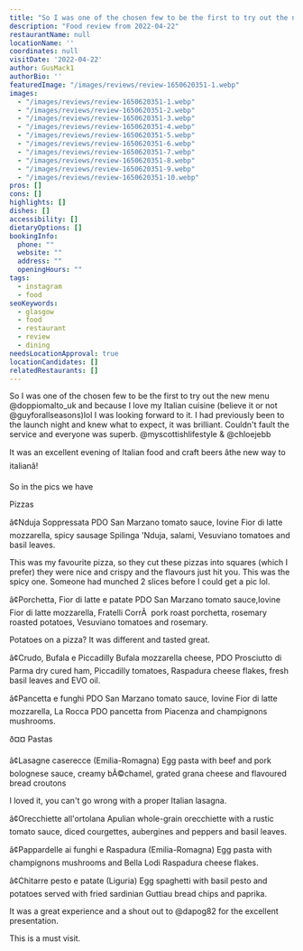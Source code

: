 ```yaml
---
title: "So I was one of the chosen few to be the first to try out the new menu @doppiomalto_uk and because I love my Italian cuisine (believe it or not @guyforallseasons)lol I was looking forward to it."
description: "Food review from 2022-04-22"
restaurantName: null
locationName: ''
coordinates: null
visitDate: '2022-04-22'
author: GusMack1
authorBio: ''
featuredImage: "/images/reviews/review-1650620351-1.webp"
images:
  - "/images/reviews/review-1650620351-1.webp"
  - "/images/reviews/review-1650620351-2.webp"
  - "/images/reviews/review-1650620351-3.webp"
  - "/images/reviews/review-1650620351-4.webp"
  - "/images/reviews/review-1650620351-5.webp"
  - "/images/reviews/review-1650620351-6.webp"
  - "/images/reviews/review-1650620351-7.webp"
  - "/images/reviews/review-1650620351-8.webp"
  - "/images/reviews/review-1650620351-9.webp"
  - "/images/reviews/review-1650620351-10.webp"
pros: []
cons: []
highlights: []
dishes: []
accessibility: []
dietaryOptions: []
bookingInfo:
  phone: ""
  website: ""
  address: ""
  openingHours: ""
tags:
  - instagram
  - food
seoKeywords:
  - glasgow
  - food
  - restaurant
  - review
  - dining
needsLocationApproval: true
locationCandidates: []
relatedRestaurants: []
---
```


So I was one of the chosen few to be the first to try out the new menu @doppiomalto_uk and because I love my Italian cuisine (believe it or not @guyforallseasons)lol I was looking forward to it. I had previously been to the launch night and knew what to expect, it was brilliant. Couldn't fault the service and everyone was superb. @myscottishlifestyle & @chloejebb

It was an excellent evening of Italian food and craft beers âthe new way to italianâ!

So in the pics we have 

Pizzas

â¢Nduja
Soppressata
PDO San Marzano tomato sauce, Iovine Fior di latte mozzarella, spicy sausage Spilinga 'Nduja, salami, Vesuviano tomatoes and basil leaves. 

This was my favourite pizza, so they cut these pizzas into squares (which I prefer) they were nice and crispy and the flavours just hit you. This was the spicy one. Someone had munched 2 slices before I could get a pic lol.

â¢Porchetta,
Fior di latte e patate
PDO San Marzano tomato sauce,Iovine Fior di latte mozzarella, Fratelli CorrÃ  pork roast porchetta, rosemary roasted potatoes, Vesuviano tomatoes and rosemary.

Potatoes on a pizza? It was different and tasted great.

â¢Crudo, 
Bufala e Piccadilly
Bufala mozzarella cheese, PDO Prosciutto di Parma dry cured ham, Piccadilly tomatoes, Raspadura cheese flakes, fresh basil leaves and EVO oil.

â¢Pancetta e funghi
PDO San Marzano tomato sauce, Iovine Fior di latte mozzarella, La Rocca PDO pancetta from Piacenza and champignons mushrooms.

ð¤¤ Pastas

â¢Lasagne
caserecce (Emilia-Romagna)
Egg pasta with beef and pork bolognese sauce, creamy bÃ©chamel, grated grana cheese and flavoured bread croutons

I loved it, you can't go wrong with a proper Italian lasagna.

â¢Orecchiette all'ortolana
Apulian whole-grain orecchiette with a rustic tomato sauce, diced courgettes, aubergines and peppers and basil leaves.

â¢Pappardelle ai funghi e
Raspadura (Emilia-Romagna)
Egg pasta with champignons mushrooms and Bella Lodi Raspadura cheese flakes.

â¢Chitarre pesto
e patate (Liguria)
Egg spaghetti with basil pesto and potatoes served with fried sardinian Guttiau bread chips and paprika.

It was a great experience and a shout out to @dapog82 for the excellent presentation.

This is a must visit.